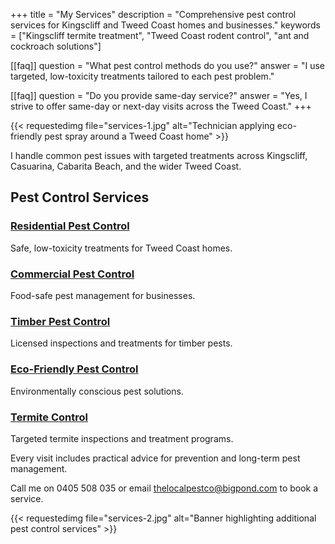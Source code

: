 +++
title = "My Services"
description = "Comprehensive pest control services for Kingscliff and Tweed Coast homes and businesses."
keywords = ["Kingscliff termite treatment", "Tweed Coast rodent control", "ant and cockroach solutions"]

[[faq]]
question = "What pest control methods do you use?"
answer = "I use targeted, low-toxicity treatments tailored to each pest problem."

[[faq]]
question = "Do you provide same-day service?"
answer = "Yes, I strive to offer same-day or next-day visits across the Tweed Coast."
+++

{{< requestedimg file="services-1.jpg" alt="Technician applying eco-friendly pest spray around a Tweed Coast home" >}}

I handle common pest issues with targeted treatments across Kingscliff, Casuarina, Cabarita Beach, and the wider Tweed Coast.

## Pest Control Services

### [Residential Pest Control](/residential-pest-control/)
Safe, low-toxicity treatments for Tweed Coast homes.

### [Commercial Pest Control](/commercial-pest-control/)
Food-safe pest management for businesses.

### [Timber Pest Control](/timber-pest-control/)
Licensed inspections and treatments for timber pests.

### [Eco-Friendly Pest Control](/eco-friendly-pest-control/)
Environmentally conscious pest solutions.

### [Termite Control](/termite-control-northern-rivers/)
Targeted termite inspections and treatment programs.

Every visit includes practical advice for prevention and long-term pest management.

Call me on 0405 508 035 or email thelocalpestco@bigpond.com to book a service.

{{< requestedimg file="services-2.jpg" alt="Banner highlighting additional pest control services" >}}
